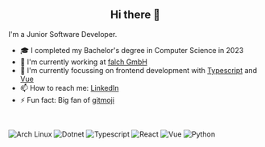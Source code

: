 <h2 align="center">
  Hi there 👋
</h2>

I'm a Junior Software Developer.

* 🎓 I completed my Bachelor's degree in Computer Science in 2023
* 🏢 I'm currently working at [falch GmbH](https://falch.com)
* 🌱 I'm currently focussing on frontend development with [Typescript](https://www.typescriptlang.org/) and [Vue](https://vuejs.org/)
* 📫 How to reach me: [LinkedIn](https://www.linkedin.com/in/thibault-rey-42536823b/)
* ⚡ Fun fact: Big fan of [gitmoji](https://gitmoji.dev/)

<br/>

![Arch Linux](https://img.shields.io/badge/arch%20linux-000000?style=for-the-badge&logo=archlinux)
![Dotnet](https://img.shields.io/badge/dotnet-512BD4?style=for-the-badge&logo=.net)
![Typescript](https://img.shields.io/badge/typescript-000000?style=for-the-badge&logo=typescript)
![React](https://img.shields.io/badge/react-303030?style=for-the-badge&logo=react)
![Vue](https://img.shields.io/badge/vue-303030?style=for-the-badge&logo=vue.js)
![Python](https://img.shields.io/badge/python-3776AB?style=for-the-badge&logo=python&logoColor=ffffff)

